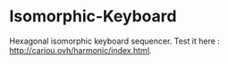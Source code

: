 # Isomorphic-Keyboard
Hexagonal isomorphic keyboard sequencer.
Test it here : http://cariou.ovh/harmonic/index.html.
